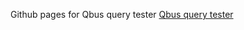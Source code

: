 Github pages for Qbus query tester
<a href="http://unkelpehr.github.io/qbus/" target="_bank">Qbus query tester</a>
